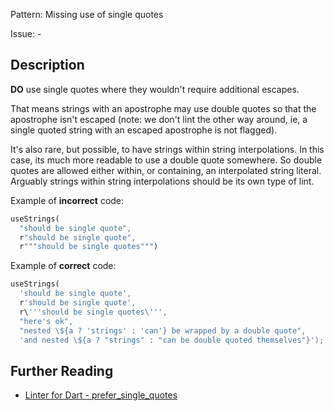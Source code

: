 Pattern: Missing use of single quotes

Issue: -

## Description

**DO** use single quotes where they wouldn't require additional escapes.

That means strings with an apostrophe may use double quotes so that the
apostrophe isn't escaped (note: we don't lint the other way around, ie, a single
quoted string with an escaped apostrophe is not flagged).

It's also rare, but possible, to have strings within string interpolations. In
this case, its much more readable to use a double quote somewhere. So double
quotes are allowed either within, or containing, an interpolated string literal.
Arguably strings within string interpolations should be its own type of lint.

Example of **incorrect** code:
```dart
useStrings(
  "should be single quote",
  r"should be single quote",
  r"""should be single quotes""")
```

Example of **correct** code:
```dart
useStrings(
  'should be single quote',
  r'should be single quote',
  r\'''should be single quotes\''',
  "here's ok",
  "nested \${a ? 'strings' : 'can'} be wrapped by a double quote",
  'and nested \${a ? "strings" : "can be double quoted themselves"}');
```

## Further Reading

* [Linter for Dart - prefer_single_quotes](https://dart-lang.github.io/linter/lints/prefer_single_quotes.html)